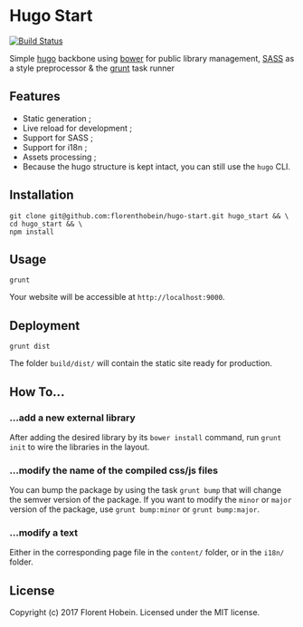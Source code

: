 Hugo Start
===

[![Build Status](https://travis-ci.org/florenthobein/hugo-start.svg?branch=master)](https://travis-ci.org/florenthobein/hugo-start)

Simple [hugo](https://gohugo.io/) backbone using [bower](https://bower.io/) for public library management, [SASS](https://sass-lang.com/) as a style preprocessor & the [grunt](https://gruntjs.com/) task runner

## Features

- Static generation ;
- Live reload for development ;
- Support for SASS ;
- Support for i18n ;
- Assets processing ;
- Because the hugo structure is kept intact, you can still use the `hugo` CLI.

## Installation

```
git clone git@github.com:florenthobein/hugo-start.git hugo_start && \
cd hugo_start && \
npm install
```

## Usage

```
grunt
```

Your website will be accessible at `http://localhost:9000`.

## Deployment

```
grunt dist
```

The folder `build/dist/` will contain the static site ready for production.

## How To...

### ...add a new external library

After adding the desired library by its `bower install` command, run `grunt init` to wire the libraries in the layout.

### ...modify the name of the compiled css/js files

You can bump the package by using the task `grunt bump` that will change the semver version of the package. If you want to modify the `minor` or `major` version of the package, use `grunt bump:minor` or `grunt bump:major`.

### ...modify a text

Either in the corresponding page file in the `content/` folder, or in the `i18n/` folder.

## License

Copyright (c) 2017 Florent Hobein. Licensed under the MIT license.